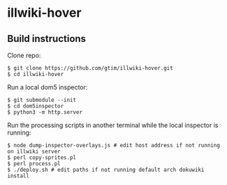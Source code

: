 # illwiki-hover

## Build instructions

Clone repo:

    $ git clone https://github.com/gtim/illwiki-hover.git
    $ cd illwiki-hover

Run a local dom5 inspector:

    $ git submodule --init
    $ cd dom5inspector
    $ python3 -m http.server

Run the processing scripts in another terminal while the local inspector is running:
    
    $ node dump-inspector-overlays.js # edit host address if not running on illwiki server
    $ perl copy-sprites.pl
    $ perl process.pl
    $ ./deploy.sh # edit paths if not running default arch dokuwiki install
